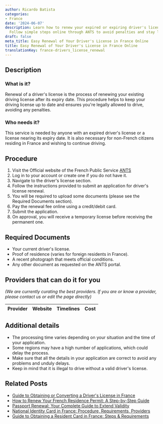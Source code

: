 ```yaml
---
author: Ricardo Batista
categories:
- France
date: '2024-06-07'
description: Learn how to renew your expired or expiring driver's license in France.
  Follow simple steps online through ANTS to avoid penalties and stay legal.
draft: false
meta_title: Easy Renewal of Your Driver's License in France Online
title: Easy Renewal of Your Driver's License in France Online
translationKey: france-drivers_license_renewal
---
```


## Description
### What is it?
Renewal of a driver's license is the process of renewing your existing driving license after its expiry date. This procedure helps to keep your driving license up to date and ensures you're legally allowed to drive, avoiding any penalties.

### Who needs it?
This service is needed by anyone with an expired driver's license or a license nearing its expiry date. It is also necessary for non-French citizens residing in France and wishing to continue driving.

## Procedure
1. Visit the Official website of the French Public Service [ANTS](https://ants.gouv.fr/)
2. Log in to your account or create one if you do not have it.
3. Navigate to the driver's license section.
4. Follow the instructions provided to submit an application for driver's license renewal.
5. You will be required to upload some documents (please see the Required Documents section).
6. Pay the renewal fee online using a credit/debit card.
7. Submit the application.
8. On approval, you will receive a temporary license before receiving the permanent one.

## Required Documents
- Your current driver's license.
- Proof of residence (varies for foreign residents in France).
- A recent photograph that meets official conditions.
- Any other document as requested on the ANTS portal.

## Providers that can do it for you

_(We are currently curating the best providers. If you are or know a provider, please contact us or edit the page directly)_

| Provider        |     Website     |     Timelines    |       Cost      |
| :-------------: | :-------------: |  :-------------: | :-------------: |

## Additional details
- The processing time varies depending on your situation and the time of your application.
- Some regions may have a high number of applications, which could delay the process.
- Make sure that all the details in your application are correct to avoid any problems and unduly delays.
- Keep in mind that it is illegal to drive without a valid driver's license.
## Related Posts

- [Guide to Obtaining or Converting a Driver's License in France](https://tramitit.com/guides/france/drivers_license_application/)
- [How to Renew Your French Residence Permit: A Step-by-Step Guide](https://tramitit.com/guides/france/residence_permit_renewal/)
- [Passport Renewal: Your Complete Guide to Extend Validity](https://tramitit.com/guides/france/passport_renewal/)
- [National Identity Card in France: Procedure, Requirements, Providers](https://tramitit.com/guides/france/national_identity_card_application/)
- [Guide to Obtaining a Resident Card in France: Steps & Requirements](https://tramitit.com/guides/france/resident_card_application/)